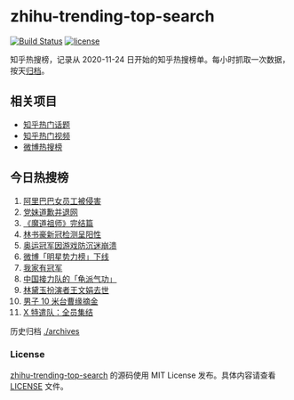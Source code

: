 # zhihu-trending-top-search

[![Build Status](https://github.com/justjavac/zhihu-trending-top-search/workflows/ci/badge.svg?branch=main)](https://github.com/justjavac/zhihu-trending-top-search/actions)
[![license](https://img.shields.io/github/license/justjavac/zhihu-trending-top-search)](https://github.com/justjavac/zhihu-trending-top-search/blob/main/LICENSE)

知乎热搜榜，记录从 2020-11-24 日开始的知乎热搜榜单。每小时抓取一次数据，按天[归档](./archives)。

## 相关项目

- [知乎热门话题](https://github.com/justjavac/zhihu-trending-hot-questions)
- [知乎热门视频](https://github.com/justjavac/zhihu-trending-hot-video)
- [微博热搜榜](https://github.com/justjavac/weibo-trending-hot-search)

## 今日热搜榜

<!-- BEGIN -->
<!-- 最后更新时间 Sun Aug 08 2021 01:11:43 GMT+0800 (China Standard Time) -->

1. [阿里巴巴女员工被侵害](https://www.zhihu.com/search?q=阿里)
1. [党妹道歉并退网](https://www.zhihu.com/search?q=党妹)
1. [《魔道祖师》完结篇](https://www.zhihu.com/search?q=魔道祖师)
1. [林书豪新冠检测呈阳性](https://www.zhihu.com/search?q=林书豪)
1. [奥运冠军因游戏防沉迷崩溃](https://www.zhihu.com/search?q=网络游戏)
1. [微博「明星势力榜」下线](https://www.zhihu.com/search?q=明星势力榜)
1. [我家有冠军](https://www.zhihu.com/search?q=我家有冠军)
1. [中国接力队的「龟派气功」](https://www.zhihu.com/search?q=龙珠)
1. [林黛玉扮演者王文娟去世](https://www.zhihu.com/search?q=王文娟)
1. [男子 10 米台曹缘摘金](https://www.zhihu.com/search?q=10米跳台)
1. [X 特遣队：全员集结](https://www.zhihu.com/search?q=x特遣队)

<!-- END -->

历史归档 [./archives](./archives)

### License

[zhihu-trending-top-search](https://github.com/justjavac/zhihu-trending-top-search)
的源码使用 MIT License 发布。具体内容请查看 [LICENSE](./LICENSE) 文件。
